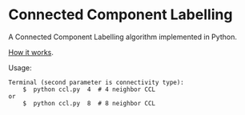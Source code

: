 Connected Component Labelling
=============================

A Connected Component Labelling algorithm implemented in Python.

[How it works](https://jacklj.github.io/ccl/).

Usage:

	Terminal (second parameter is connectivity type):
		$  python ccl.py  4  # 4 neighbor CCL
	or
		$  python ccl.py  8  # 8 neighbor CCL


